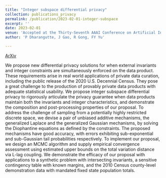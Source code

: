 ```yaml
---
title: "Integer subspace differential privacy"
collection: publications_privacy
permalink: /publication/2023-02-01-integer-subspace
excerpt: ''
date: 2023-02-01
venue: 'Accepted at the Thirty-Seventh AAAI Conference on Artificial Intelligence (AAAI-23)'
author: 'P Dharangutte, J Gao, R Gong, FY Yu'

---
```



[ArXiv](https://arxiv.org/abs/2212.00936)


We propose new differential privacy solutions for when external invariants and integer constraints are simultaneously enforced on the data product. These requirements arise in real world applications of private data curation, including the public release of the 2020 U.S. Decennial Census. They pose a great challenge to the production of provably private data products with adequate statistical usability. We propose integer subspace differential privacy to rigorously articulate the privacy guarantee when data products maintain both the invariants and integer characteristics, and demonstrate the composition and post-processing properties of our proposal. To address the challenge of sampling from a potentially highly restricted discrete space, we devise a pair of unbiased additive mechanisms, the generalized Laplace and the generalized Gaussian mechanisms, by solving the Diophantine equations as defined by the constraints. The proposed mechanisms have good accuracy, with errors exhibiting sub-exponential and sub-Gaussian tail probabilities respectively. To implement our proposal, we design an MCMC algorithm and supply empirical convergence assessment using estimated upper bounds on the total variation distance via L-lag coupling. We demonstrate the efficacy of our proposal with applications to a synthetic problem with intersecting invariants, a sensitive contingency table with known margins, and the 2010 Census county-level demonstration data with mandated fixed state population totals.
